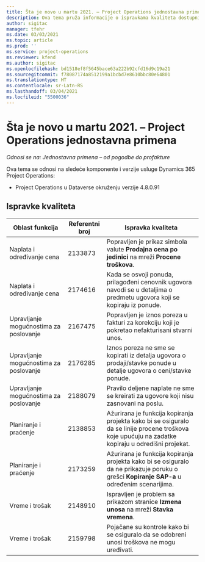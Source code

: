 ```yaml
---
title: Šta je novo u martu 2021. – Project Operations jednostavna primena
description: Ova tema pruža informacije o ispravkama kvaliteta dostupnim u izdanju jednostavne primene usluge Project Operations za mart 2021.
author: sigitac
manager: tfehr
ms.date: 03/03/2021
ms.topic: article
ms.prod: ''
ms.service: project-operations
ms.reviewer: kfend
ms.author: sigitac
ms.openlocfilehash: bd1518ef8f5645bace63a222b92cfd16d9c19a21
ms.sourcegitcommit: f78087174a8512199a1bcbd7e8610bbc80e64801
ms.translationtype: HT
ms.contentlocale: sr-Latn-RS
ms.lasthandoff: 03/04/2021
ms.locfileid: "5500036"
---
```

# <a name="whats-new-march-2021---project-operations-lite-deployment"></a>Šta je novo u martu 2021. – Project Operations jednostavna primena

_Odnosi se na: Jednostavna primena – od pogodbe do profakture_


Ova tema se odnosi na sledeće komponente i verzije usluge Dynamics 365 Project Operations:

- Project Operations u Dataverse okruženju verzije 4.8.0.91 

## <a name="quality-updates"></a>Ispravke kvaliteta

| **Oblast funkcija** | **Referentni broj** | **Ispravka kvaliteta** |
| --- | --- | --- |
| Naplata i određivanje cena | 2133873 | Popravljen je prikaz simbola valute **Prodajna cena po jedinici** na mreži **Procene troškova**. |
| Naplata i određivanje cena | 2174616 | Kada se osvoji ponuda, prilagođeni cenovnik ugovora navodi se u detaljima o predmetu ugovora koji se kopiraju iz ponude. |
| Upravljanje mogućnostima za poslovanje | 2167475 | Popravljen je iznos poreza u fakturi za korekciju koji je pokretao nefakturisani stvarni unos. |
| Upravljanje mogućnostima za poslovanje | 2176285 | Iznos poreza ne sme se kopirati iz detalja ugovora o prodaji/stavke ponude u detalje ugovora o ceni/stavke ponude. |
| Upravljanje mogućnostima za poslovanje | 2188079 | Pravilo deljene naplate ne sme se kreirati za ugovore koji nisu zasnovani na poslu. |
| Planiranje i praćenje | 2138853 | Ažurirana je funkcija kopiranja projekta kako bi se osiguralo da se linije procene troškova koje upućuju na zadatke kopiraju u odredišni projekat. |
| Planiranje i praćenje | 2173259 | Ažurirana je funkcija kopiranja projekta kako bi se osiguralo da ne prikazuje poruku o grešci **Kopiranje SAP-a** u određenim scenarijima. |
| Vreme i trošak | 2148910 | Ispravljen je problem sa prikazom stranice **Izmena unosa** na mreži **Stavka vremena**. |
| Vreme i trošak | 2159798 | Pojačane su kontrole kako bi se osiguralo da se odobreni unosi troškova ne mogu uređivati. |



